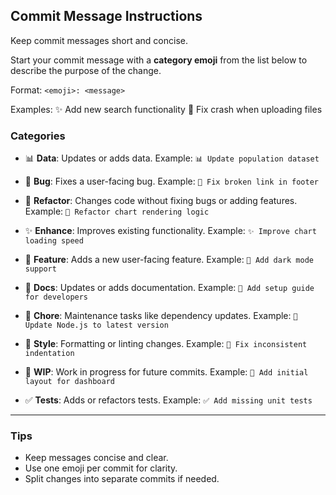 ## Commit Message Instructions

Keep commit messages short and concise.

Start your commit message with a **category emoji** from the list below to describe the purpose of the change.

Format: `<emoji>: <message>`

Examples:
✨ Add new search functionality
🐛 Fix crash when uploading files

### Categories

- 📊 **Data**: Updates or adds data.
  Example: `📊 Update population dataset`

- 🐛 **Bug**: Fixes a user-facing bug.
  Example: `🐛 Fix broken link in footer`

- 🔨 **Refactor**: Changes code without fixing bugs or adding features.
  Example: `🔨 Refactor chart rendering logic`

- ✨ **Enhance**: Improves existing functionality.
  Example: `✨ Improve chart loading speed`

- 🎉 **Feature**: Adds a new user-facing feature.
  Example: `🎉 Add dark mode support`

- 📜 **Docs**: Updates or adds documentation.
  Example: `📜 Add setup guide for developers`

- 🧹 **Chore**: Maintenance tasks like dependency updates.
  Example: `🧹 Update Node.js to latest version`

- 💄 **Style**: Formatting or linting changes.
  Example: `💄 Fix inconsistent indentation`

- 🚧 **WIP**: Work in progress for future commits.
  Example: `🚧 Add initial layout for dashboard`

- ✅ **Tests**: Adds or refactors tests.
  Example: `✅ Add missing unit tests`

---

### Tips
- Keep messages concise and clear.
- Use one emoji per commit for clarity.
- Split changes into separate commits if needed.

